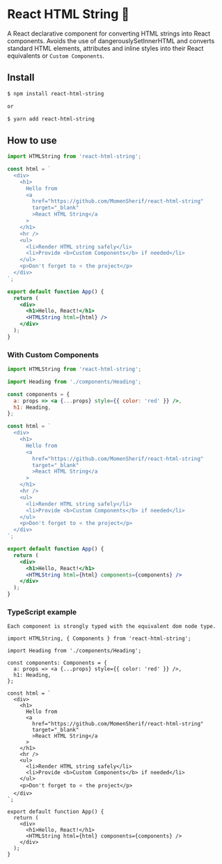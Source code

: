 # React HTML String 🚀

A React declarative component for converting HTML strings into React components. Avoids the use of dangerouslySetInnerHTML and converts standard HTML elements, attributes and inline styles into their React equivalents or `Custom Components`.

## Install

```sh
$ npm install react-html-string

or

$ yarn add react-html-string
```

## How to use

```jsx
import HTMLString from 'react-html-string';

const html = `
  <div>
    <h1>
      Hello from
      <a
        href="https://github.com/MomenSherif/react-html-string"
        target="_blank"
        >React HTML String</a
      >
    </h1>
    <hr />
    <ul>
      <li>Render HTML string safely</li>
      <li>Provide <b>Custom Components</b> if needed</li>
    </ul>
    <p>Don't forget to ⭐️ the project</p>
  </div>
`;

export default function App() {
  return (
    <div>
      <h1>Hello, React!</h1>
      <HTMLString html={html} />
    </div>
  );
}
```

### With Custom Components

```jsx
import HTMLString from 'react-html-string';

import Heading from './components/Heading';

const components = {
  a: props => <a {...props} style={{ color: 'red' }} />,
  h1: Heading,
};

const html = `
  <div>
    <h1>
      Hello from
      <a
        href="https://github.com/MomenSherif/react-html-string"
        target="_blank"
        >React HTML String</a
      >
    </h1>
    <hr />
    <ul>
      <li>Render HTML string safely</li>
      <li>Provide <b>Custom Components</b> if needed</li>
    </ul>
    <p>Don't forget to ⭐️ the project</p>
  </div>
`;

export default function App() {
  return (
    <div>
      <h1>Hello, React!</h1>
      <HTMLString html={html} components={components} />
    </div>
  );
}
```

### TypeScript example

`Each component is strongly typed with the equivalent dom node type.`

```tsx
import HTMLString, { Components } from 'react-html-string';

import Heading from './components/Heading';

const components: Components = {
  a: props => <a {...props} style={{ color: 'red' }} />,
  h1: Heading,
};

const html = `
  <div>
    <h1>
      Hello from
      <a
        href="https://github.com/MomenSherif/react-html-string"
        target="_blank"
        >React HTML String</a
      >
    </h1>
    <hr />
    <ul>
      <li>Render HTML string safely</li>
      <li>Provide <b>Custom Components</b> if needed</li>
    </ul>
    <p>Don't forget to ⭐️ the project</p>
  </div>
`;

export default function App() {
  return (
    <div>
      <h1>Hello, React!</h1>
      <HTMLString html={html} components={components} />
    </div>
  );
}
```
